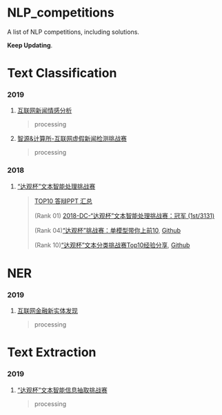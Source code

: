 # NLP_competitions
A list of NLP competitions, including solutions.

**Keep Updating**.



# Text Classification

### 2019

1. [互联网新闻情感分析](https://www.datafountain.cn/competitions/350)

   > processing

2. [智源&计算所-互联网虚假新闻检测挑战赛](https://www.biendata.com/competition/falsenews/)

   > processing
   

### 2018

1. [“达观杯”文本智能处理挑战赛]([https://www.dcjingsai.com/common/cmpt/%E2%80%9C%E8%BE%BE%E8%A7%82%E6%9D%AF%E2%80%9D%E6%96%87%E6%9C%AC%E6%99%BA%E8%83%BD%E5%A4%84%E7%90%86%E6%8C%91%E6%88%98%E8%B5%9B_%E8%B5%9B%E4%BD%93%E4%B8%8E%E6%95%B0%E6%8D%AE.html](https://www.dcjingsai.com/common/cmpt/"达观杯"文本智能处理挑战赛_赛体与数据.html))

   > [TOP10 答辩PPT 汇总]([https://github.com/zhanlaoban/NLP_competitions/blob/master/%E2%80%9C%E8%BE%BE%E8%A7%82%E6%9D%AF%E2%80%9D%E6%96%87%E6%9C%AC%E6%99%BA%E8%83%BD%E5%A4%84%E7%90%86%E6%8C%91%E6%88%98%E8%B5%9B/%E8%BE%BE%E8%A7%82%E6%9D%AF%E5%8D%81%E5%BC%BA%E5%88%86%E4%BA%AB%E6%B1%87%E6%80%BBppt.pdf](https://github.com/zhanlaoban/NLP_competitions/blob/master/"达观杯"文本智能处理挑战赛/达观杯十强分享汇总ppt.pdf))
   >
   > (Rank 01) [2018-DC-“达观杯”文本智能处理挑战赛：冠军 (1st/3131)](https://github.com/ShawnyXiao/2018-DC-DataGrand-TextIntelProcess)
   >
   > (Rank 04)[“达观杯”挑战赛：单模型带你上前10](https://zhuanlan.zhihu.com/p/52461173), [Github](https://github.com/yuquanle/2018-daguan-competition-rank4)
   >
   > (Rank 10)[“达观杯”文本分类挑战赛Top10经验分享](https://zhuanlan.zhihu.com/p/45391378), [Github](https://github.com/moneyDboat/data_grand)



# NER

### 2019

1. [互联网金融新实体发现](https://www.datafountain.cn/competitions/361)

   > processing



# Text Extraction

### 2019

1. [“达观杯”文本智能信息抽取挑战赛](https://biendata.com/competition/datagrand/data/?source=zhihu)

   > processing
